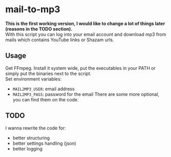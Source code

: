 # mail-to-mp3
**This is the first working version, I would like to change a lot of things later (reasons in the TODO section).**  
With this script you can log into your email account and download mp3 from mails which contains YouTube links or Shazam urls.
## Usage
Get FFmpeg. Install it system wide, put the executables in your PATH or simply put the binaries next to the script.  
Set environment variables:
- ```MAIL2MP3_USER```: email address
- ```MAIL2MP3_PASS```: password for the email
There are some more optional, you can find them on the code.
## TODO
I wanna rewrite the code for:
- better structuring
- better settings handling (json)
- better logging
